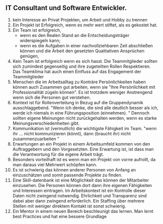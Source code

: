 ## IT Consultant und Software Entwickler. 

1. kein Interesse an Privat Projekten, um Arbeit und Hobby zu trennen
2. Ein Projekt ist Erfolgreich, wenn es mehr wert stiftet, als es gekostet hat.
3. Ein Team ist erfolgreich,
   - wenn es den Realen Stand an die Entscheidungsträger widerspiegeln kann;
   - wenn es die Aufgaben in einer nachvollziehbaren Zeit abschließen können und die Arbeit den gesetzten Qualitativen Ansprüchen genügen,
4. Kein Team ist erfolgreich wenn es sich hasst. Die Teammitglieder sollten sich zumindest gegenseitig und ihre zugeteilten Rollen Respektieren. Das Teamklima hat auch einen Einfluss auf das Engagement der Teammitglieder
5. Menschen die im Arbeitsalltag zu Konträre Persönlichkeiten haben können auch Zusammen gut arbeiten, wenn sie "Ihre Persönlichkeit mit Professionalität zügeln können". Es ist trotzdem weniger Anstrengend wenn sich die Personen gut verstehen. 
6. Kontext ist für Rollenverteilung in Bezug auf die Gruppendynamik ausschlaggebend. "Wenn ich denke, die sind alle deutlich besser als ich, werde ich niemals in eine Führungsposition (einnehmen). " Dennoch sollten eigene Meinungen nicht zurückgehalten werden, wenn es starke Meinungsverschiedenheiten gibt.
7. Kommunikation ist (vermutlich) die wichtigste Fähigkeit im Team. "wenn ihr ... nicht kommunizieren (könnt), dann (braucht ihr) nicht zusammenzuarbeiten "
8. Erwartungen an ein Projekt in einem Arbeitsumfeld kommen von den Auftraggebern und den Vorgesetzten. Eine Erwartung ist, ist dass man die Verantwortung für die eigene Arbeit trägt.
9. Besonders vorteilhaft ist es wenn man ein Projekt von vorne aufrollt, da man daraus viel Mehrwert schöpfen kann.
10. Es ist schwierig das können anderer Personen von Anfang an einzuschätzen und somit passende  Projekte zu finden.
11. Eine Skill-datenbank ist eine Möglichkeit das können der Mitarbeiter einzusehen. Die Personen können dort dann ihre eigenen Fähigkeiten und Interessen eintragen. Im Arbeitskontext ist ein Kontrolle dieser Daten nicht zwingend notwendig. Ehrlichkeit und Transparenz sind dabei aber dann zwingend erforderlich. Ein Staffing über mehrere Stellen mit weniger direktem Kontakt ist sonst schwierig.
12. Ein Mentor in einem neuen Bereich beschleunigt das lernen. Man lernt best Practices und hat eine bessere Grundlage
